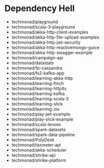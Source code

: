 # Dependency Hell
- techmonad/playground
- techmonad/scala-3-playground
- techmonad/akka-http-client-examples
- techmonad/akka-http-file-upload-examples
- techmonad/akka-http-jwt-security
- techmonad/akka-http-reactivemongo-guice
- techmonad/akka-http-swagger-example
- techmonad/campaign-api
- techmonad/datastats
- techmonad/fp-cassandra
- techmonad/fs2-kafka-app
- techmonad/learning-akka-http
- techmonad/learning-finch
- techmonad/learning-http4s
- techmonad/learning-kafka
- techmonad/learning-scala-3
- techmonad/learning-slick
- techmonad/learning-zio
- techmonad/play-jwt-example
- techmonad/play-slick-example
- techmonad/scala-lenses
- techmonad/spark-datasets
- techmonad/spark-data-pipeline
- techmonad/PolyDesk
- techmonad/taxmeter-api
- techmonad/akka-scheduler
- techmonad/shrike-api
- techmonad/shrike-platform
